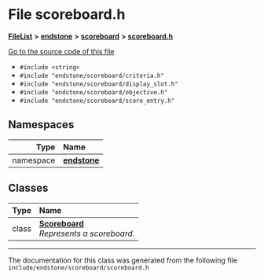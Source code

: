 

# File scoreboard.h



[**FileList**](files.md) **>** [**endstone**](dir_6cf277b678674f97c7a2b6b3b2447b33.md) **>** [**scoreboard**](dir_19c52f9ea81a2cf7449c80dcee80d6f0.md) **>** [**scoreboard.h**](scoreboard_8h.md)

[Go to the source code of this file](scoreboard_8h_source.md)



* `#include <string>`
* `#include "endstone/scoreboard/criteria.h"`
* `#include "endstone/scoreboard/display_slot.h"`
* `#include "endstone/scoreboard/objective.h"`
* `#include "endstone/scoreboard/score_entry.h"`













## Namespaces

| Type | Name |
| ---: | :--- |
| namespace | [**endstone**](namespaceendstone.md) <br> |


## Classes

| Type | Name |
| ---: | :--- |
| class | [**Scoreboard**](classendstone_1_1Scoreboard.md) <br>_Represents a scoreboard._  |



















































------------------------------
The documentation for this class was generated from the following file `include/endstone/scoreboard/scoreboard.h`

